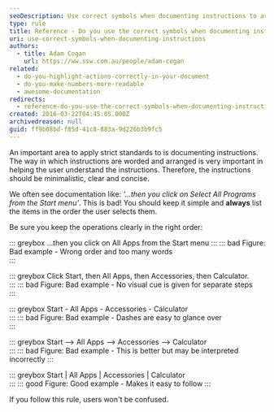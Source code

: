 ```yaml
---
seoDescription: Use correct symbols when documenting instructions to avoid user confusion and improve understanding by clearly listing steps in the correct order.
type: rule
title: Reference - Do you use the correct symbols when documenting instructions?
uri: use-correct-symbols-when-documenting-instructions
authors:
  - title: Adam Cogan
    url: https://ww.ssw.com.au/people/adam-cogan
related:
  - do-you-highlight-actions-correctly-in-your-document
  - do-you-make-numbers-more-readable
  - awesome-documentation
redirects:
  - reference-do-you-use-the-correct-symbols-when-documenting-instructions
created: 2016-03-22T04:45:05.000Z
archivedreason: null
guid: ff9b08bd-f85d-41c8-883a-9d226b3b9fc5
---
```


An important area to apply strict standards to is documenting instructions. The way in which instructions are worded and arranged is very important in helping the user understand the instructions. Therefore, the instructions should be minimalistic, clear and concise.

We often see documentation like: _'...then you click on Select All Programs from the Start menu'_. This is bad! You should keep it simple and **always** list the items in the order the user selects them.

Be sure you keep the operations clearly in the right order:

<!--endintro-->

::: greybox
...then you click on All Apps from the Start menu
:::
::: bad
Figure: Bad example - Wrong order and too many words  
:::

::: greybox
Click Start, then All Apps, then Accessories, then Calculator.  
:::
::: bad
Figure: Bad example - No visual cue is given for separate steps  
:::

::: greybox
Start - All Apps - Accessories - Calculator  
:::
::: bad
Figure: Bad example - Dashes are easy to glance over  
:::

::: greybox
Start --&gt; All Apps --&gt; Accessories --&gt; Calculator  
:::
::: bad
Figure: Bad example - This is better but may be interpreted incorrectly
:::

::: greybox
Start | All Apps | Accessories | Calculator  
:::
::: good
Figure: Good example - Makes it easy to follow
:::

If you follow this rule, users won't be confused.
